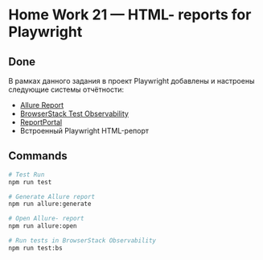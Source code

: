 # Home Work 21 — HTML- reports for Playwright

## Done

В рамках данного задания в проект Playwright добавлены и настроены следующие системы отчётности:

- [Allure Report](https://docs.qameta.io/allure/)
- [BrowserStack Test Observability](https://www.browserstack.com/docs/test-observability/quick-start/javascript)
- [ReportPortal](https://reportportal.io/)
- Встроенный Playwright HTML-репорт

## Commands

```bash
# Test Run
npm run test

# Generate Allure report
npm run allure:generate

# Open Allure- report
npm run allure:open

# Run tests in BrowserStack Observability
npm run test:bs
